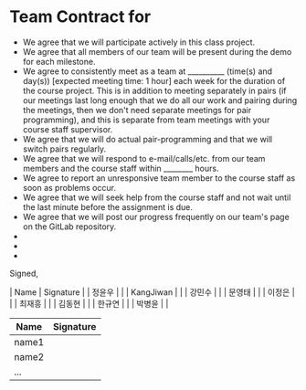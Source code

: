 Team Contract for 
====================================

- We agree that we will participate actively in this class project.
- We agree that all members of our team will be present during the demo for each milestone.
- We agree to consistently meet as a team at __________ (time(s) and day(s)) [expected meeting time: 1 hour] each week for the duration of the course project. 
  This is in addition to meeting separately in pairs (if our meetings last long enough that we do all our work and pairing during the meetings, then 
  we don't need separate meetings for pair programming), and this is separate from team meetings with your course staff supervisor.
- We agree that we will do actual pair-programming and that we will switch pairs regularly.
- We agree that we will respond to e-mail/calls/etc. from our team members and the course staff within ________ hours.
- We agree to report an unresponsive team member to the course staff as soon as problems occur.
- We agree that we will seek help from the course staff and not wait until the last minute before the assignment is due.
- We agree that we will post our progress frequently on our team's page on the GitLab repository.
- 
- 
- 

Signed,

| Name      | Signature |
| 정윤우 |           |
| KangJiwan |           |
| 강민수 |           |
| 문영태 |           |
| 이정은 |           |
| 최재흥 |           |
| 김동현 |           |
| 한규연 |           |
| 박병윤 |           |

| Name  | Signature |
| ----  | --------- |
| name1 |           |
| name2 |           |
| ...   |           |

